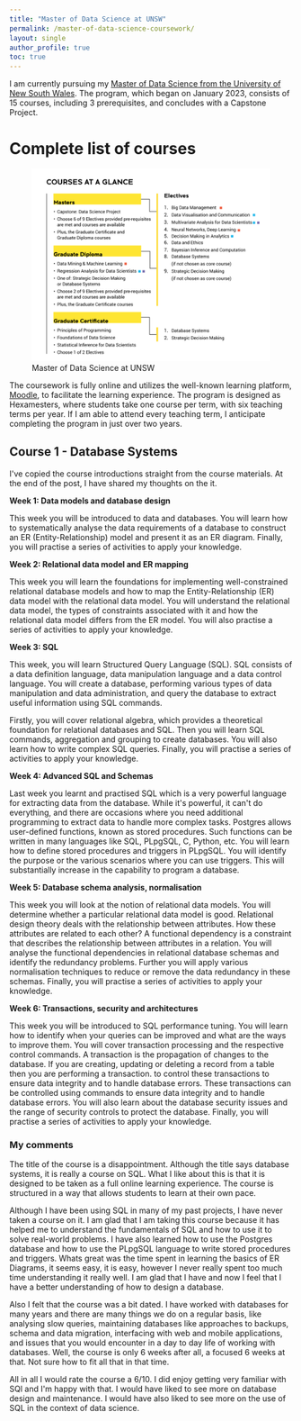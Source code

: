 ```yaml
---
title: "Master of Data Science at UNSW"
permalink: /master-of-data-science-coursework/
layout: single
author_profile: true
toc: true
---
```


I am currently pursuing my [Master of Data Science from the University of New South Wales](https://studyonline.unsw.edu.au/online-programs/master-data-science). The program, which began on January 2023, consists of 15 courses, including 3 prerequisites, and concludes with a Capstone Project.

# Complete list of courses
<figure>
	<a href="../images/master-of-data-science/complete-list-of-courses.jpg"><img src="../images/master-of-data-science/complete-list-of-courses.jpg"></a><figcaption>Master of Data Science at UNSW</figcaption>
</figure>

The coursework is fully online and utilizes the well-known learning platform, [Moodle](https://moodle.org/), to facilitate the learning experience. The program is designed as Hexamesters, where students take one course per term, with six teaching terms per year. If I am able to attend every teaching term, I anticipate completing the program in just over two years.

## Course 1 - Database Systems

I've copied the course introductions straight from the course materials. At the end of the post, I have shared my thoughts on the it.

**Week 1: Data models and database design**

This week you will be introduced to data and databases. You will learn how to systematically analyse the data requirements of a database to construct an ER (Entity-Relationship) model and present it as an ER diagram. Finally, you will practise a series of activities to apply your knowledge.

**Week 2: Relational data model and ER mapping**

This week you will learn the foundations for implementing well-constrained relational database models and how to map the Entity-Relationship (ER) data model with the relational data model. You will understand the relational data model, the types of constraints associated with it and how the relational data model differs from the ER model. You will also practise a series of activities to apply your knowledge.

**Week 3: SQL**

This week, you will learn Structured Query Language (SQL). SQL consists of a data definition language, data manipulation language and a data control language. You will create a database, performing various types of data manipulation and data administration, and query the database to extract useful information using SQL commands.

Firstly, you will cover relational algebra, which provides a theoretical foundation for relational databases and SQL. Then you will learn SQL commands, aggregation and grouping to create databases. You will also learn how to write complex SQL queries. Finally, you will practise a series of activities to apply your knowledge.

**Week 4: Advanced SQL and Schemas**

Last week you learnt and practised SQL which is a very powerful language for extracting data from the database. While it's powerful, it can't do everything, and there are occasions where you need additional programming to extract data to handle more complex tasks. Postgres allows user-defined functions, known as stored procedures. Such functions can be written in many languages like SQL, PLpgSQL, C, Python, etc. You will learn how to define stored procedures and triggers in PLpgSQL. You will identify the purpose or the various scenarios where you can use triggers. This will substantially increase in the capability to program a database.

**Week 5: Database schema analysis, normalisation**

This week you will look at the notion of relational data models. You will determine whether a particular relational data model is good. Relational design theory deals with the relationship between attributes. How these attributes are related to each other? A functional dependency is a constraint that describes the relationship between attributes in a relation. You will analyse the functional dependencies in relational database schemas and identify the redundancy problems. Further you will apply various normalisation techniques to reduce or remove the data redundancy in these schemas. Finally, you will practise a series of activities to apply your knowledge.

**Week 6: Transactions, security and architectures**

This week you will be introduced to SQL performance tuning. You will learn how to identify when your queries can be improved and what are the ways to improve them. You will cover transaction processing and the respective control commands. A transaction is the propagation of changes to the database. If you are creating, updating or deleting a record from a table then you are performing a transaction. to control these transactions to ensure data integrity and to handle database errors. These transactions can be controlled using commands to ensure data integrity and to handle database errors. You will also learn about the database security issues and the range of security controls to protect the database. Finally, you will practise a series of activities to apply your knowledge. 

### My comments

The title of the course is a disappointment. Although the title says database systems, it is really a course on SQL. What I like about this is that it is designed to be taken as a full online learning experience. The course is structured in a way that allows students to learn at their own pace. 

Although I have been using SQL in many of my past projects, I have never taken a course on it. I am glad that I am taking this course because it has helped me to understand the fundamentals of SQL and how to use it to solve real-world problems. I have also learned how to use the Postgres database and how to use the PLpgSQL language to write stored procedures and triggers. Whats great was the time spent in learning the basics of ER Diagrams, it seems easy, it is easy, however I never really spent too much time understanding it really well. I am glad that I have and now I feel that I have a better understanding of how to design a database.

Also I felt that the course was a bit dated. I have worked with databases for many years and there are many things we do on a regular basis, like analysing slow queries, maintaining databases like approaches to backups, schema and data migration, interfacing with web and mobile applications, and issues that you would encounter in a day to day life of working with databases. Well, the course is only 6 weeks after all, a focused 6 weeks at that. Not sure how to fit all that in that time. 

All in all I would rate the course a 6/10. I did enjoy getting very familiar with SQl and I'm happy with that. I would have liked to see more on database design and maintenance. I would have also liked to see more on the use of SQL in the context of data science.




